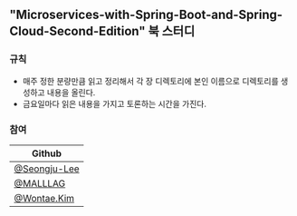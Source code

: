 ## "Microservices-with-Spring-Boot-and-Spring-Cloud-Second-Edition" 북 스터디

### 규칙
* 매주 정한 분량만큼 읽고 정리해서 각 장 디렉토리에 본인 이름으로 디렉토리를 생성하고 내용을 올린다.
* 금요일마다 읽은 내용을 가지고 토론하는 시간을 가진다.

### 참여

| Github                                         |
| ---------------------------------------------- |
| [@Seongju-Lee](https://github.com/Seongju-Lee) |
| [@MALLLAG](https://github.com/MALLLAG)         |
| [@Wontae.Kim](https://github.com/kwt1326)      |
